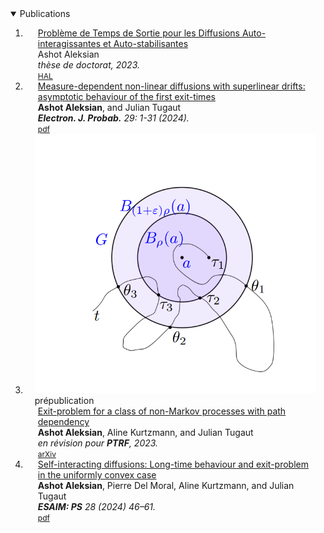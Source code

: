 <details open>
<summary> Publications </summary>

<div class="publications">
<ol class="bibliography">

<li>
<div class="pub-row">

<div class="col-sm-9" style="position: relative;padding-right: 15px;padding-left: 20px;">
    <div class="title"><a href="https://theses.hal.science/INSA-LYON-THESES/tel-04287981">Problème de Temps de Sortie pour les Diffusions Auto-interagissantes et Auto-stabilisantes</a></div>
    <div class="author">Ashot Aleksian</div>
    <div class="periodical"><em>thèse de doctorat, 2023.</em></div>
    <div class="links">
    <a href="https://theses.hal.science/INSA-LYON-THESES/tel-04287981" class="btn btn-sm z-depth-0" role="button" target="_blank" style="font-size:12px;">HAL</a>
    </div>
  </div>
</div>
</li>

<li>
<div class="pub-row">

<div class="col-sm-9" style="position: relative;padding-right: 15px;padding-left: 20px;">
    <div class="title"><a href="https://projecteuclid.org/journals/electronic-journal-of-probability/volume-29/issue-none/Measure-dependent-non-linear-diffusions-with-superlinear-drifts--asymptotic/10.1214/24-EJP1229.full">Measure-dependent non-linear diffusions with superlinear drifts: asymptotic behaviour of the first exit-times</a></div>
    <div class="author"><strong>Ashot Aleksian</strong>, and Julian Tugaut</div>
    <div class="periodical"><em><strong>Electron. J. Probab.</strong> 29: 1-31 (2024).</em></div>
    <div class="links">
    <a href="https://projecteuclid.org/journalArticle/Download?urlId=10.1214%2F24-EJP1229" class="btn btn-sm z-depth-0" role="button" target="_blank" style="font-size:12px;">pdf</a>
    </div>
  </div>
</div>
</li>

<li>
<div class="pub-row">

  <div class="col-sm-3 abbr" style="position: relative;padding-right: 15px;padding-left: 15px;">
    <img src="assets/img/teaser_AKT23.png" class="teaser img-fluid z-depth-1">
    <abbr class="badge">prépublication</abbr>
  </div>

  <div class="col-sm-9" style="position: relative;padding-right: 15px;padding-left: 20px;">
    <div class="title"><a href="https://arxiv.org/pdf/2306.08706.pdf">Exit-problem for a class of non-Markov processes with path dependency</a></div>
    <div class="author"><strong>Ashot Aleksian</strong>, Aline Kurtzmann, and Julian Tugaut</div>
    <div class="periodical"><em>en révision pour <strong>PTRF</strong>, 2023.</em></div>
    <div class="links">
      <a href="https://arxiv.org/abs/2306.08706" class="btn btn-sm z-depth-0" role="button" target="_blank" style="font-size:12px;">arXiv</a>
      <!--<a href="https://github.com/yaoyao-liu/mnemonics" class="btn btn-sm z-depth-0" role="button" target="_blank" style="font-size:12px;">Code</a>
      <a href="https://class-il.mpi-inf.mpg.de/mnemonics/" class="btn btn-sm z-depth-0" role="button" target="_blank" style="font-size:12px;">Project Page</a>
      <a href="https://dblp.uni-trier.de/rec/conf/cvpr/LiuSLSS20.html?view=bibtex" class="btn btn-sm z-depth-0" role="button" target="_blank" style="font-size:12px;">BibTex</a>
      <strong><i style="color:#e74d3c">Oral Presentation</i></strong> -->
    </div>
  </div>
</div>
</li>

<li>
<div class="pub-row">

  <div class="col-sm-9" style="position: relative;padding-right: 15px;padding-left: 20px;">
    <div class="title"><a href="https://www.esaim-ps.org/articles/ps/abs/2024/01/ps230015/ps230015.html">Self-interacting diffusions: Long-time behaviour and exit-problem in the uniformly convex case</a></div>
    <div class="author"><strong>Ashot Aleksian</strong>, Pierre Del Moral, Aline Kurtzmann, and Julian Tugaut</div>
    <div class="periodical"><em> <strong>ESAIM: PS</strong> 28 (2024) 46–61.</em></div>
    <div class="links">
      <a href="https://www.esaim-ps.org/articles/ps/pdf/2024/01/ps230015.pdf" class="btn btn-sm z-depth-0" role="button" target="_blank" style="font-size:12px;">pdf</a>
    </div>
  </div>
</div>
</li>

</ol>
</div>

</details>
